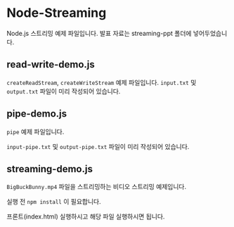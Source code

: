 # Node-Streaming
Node.js 스트리밍 예제 파일입니다.
발표 자료는 streaming-ppt 폴더에 넣어두었습니다.

## read-write-demo.js
`createReadStream`, `createWriteStream` 예제 파일입니다.
`input.txt` 및 `output.txt` 파일이 미리 작성되어 있습니다.

## pipe-demo.js
`pipe` 예제 파일입니다.

`input-pipe.txt` 및 `output-pipe.txt` 파일이 미리 작성되어 있습니다.

## streaming-demo.js
`BigBuckBunny.mp4` 파일을 스트리밍하는 비디오 스트리밍 예제입니다.

실행 전 `npm install` 이 필요합니다.

프론트(index.html) 실행하시고 해당 파일 실행하시면 됩니다.

